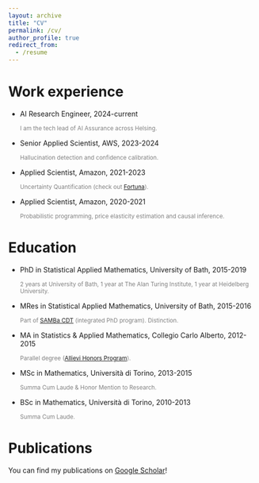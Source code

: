 ```yaml
---
layout: archive
title: "CV"
permalink: /cv/
author_profile: true
redirect_from:
  - /resume
---
```


Work experience
======
* AI Research Engineer, 2024-current  

  <span style="color:grey"><sub>I am the tech lead of AI Assurance across Helsing.</sub></span>

* Senior Applied Scientist, AWS, 2023-2024  

  <span style="color:grey"><sub>Hallucination detection and confidence calibration.</sub></span>

* Applied Scientist, Amazon, 2021-2023  

  <span style="color:grey"><sub>Uncertainty Quantification (check out [Fortuna](https://github.com/awslabs/fortuna)).</sub></span>

* Applied Scientist, Amazon, 2020-2021  

  <span style="color:grey"><sub>Probabilistic programming, price elasticity estimation and causal inference.</sub></span>

Education
======
* PhD in Statistical Applied Mathematics, University of Bath, 2015-2019  

  <span style="color:grey"><sub>2 years at University of Bath, 1 year at The Alan Turing Institute, 1 year at Heidelberg University.</sub></span>

* MRes in Statistical Applied Mathematics, University of Bath, 2015-2016  

  <span style="color:grey"><sub>Part of [SAMBa CDT](https://samba.ac.uk/) (integrated PhD program). Distinction.</sub></span>

* MA in Statistics & Applied Mathematics, Collegio Carlo Alberto, 2012-2015  

  <span style="color:grey"><sub>Parallel degree ([Allievi Honors Program](https://www.carloalberto.org/education/allievi-honors-program/)).</sub></span>

* MSc in Mathematics, Università di Torino, 2013-2015  

  <span style="color:grey"><sub>Summa Cum Laude & Honor Mention to Research.</sub></span>

* BSc in Mathematics, Università di Torino, 2010-2013  

  <span style="color:grey"><sub>Summa Cum Laude.</sub></span>

Publications
======
  You can find my publications on [Google Scholar](https://scholar.google.com/citations?user=68BNz2EAAAAJ&hl=en)!
  
